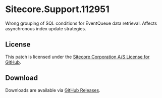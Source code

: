 # Sitecore.Support.112951
Wrong grouping of SQL conditions for EventQueue data retrieval. Affects asynchronous index update strategies.

## License  
This patch is licensed under the [Sitecore Corporation A/S License for GitHub](https://github.com/sitecoresupport/Sitecore.Support.112951/blob/master/LICENSE).  

## Download  
Downloads are available via [GitHub Releases](https://github.com/sitecoresupport/Sitecore.Support.112951/releases).  
